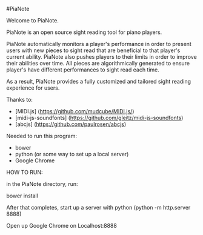 #PiaNote

Welcome to PiaNote.

PiaNote is an open source sight reading tool for piano players.

PiaNote automatically monitors a player's performance in order to present users with new pieces to sight read that are beneficial to that player's current ability. PiaNote also pushes players to their limits in order to improve their abilities over time. All pieces are algorithmically generated to ensure player's have different performances to sight read each time.

As a result, PiaNote provides a fully customized and tailored sight reading experience for users.

Thanks to:

- [MIDI.js] (https://github.com/mudcube/MIDI.js/)
- [midi-js-soundfonts] (https://github.com/gleitz/midi-js-soundfonts)
- [abcjs] (https://github.com/paulrosen/abcjs)


Needed to run this program:
- bower
- python (or some way to set up a local server)
- Google Chrome

HOW TO RUN:

in the PiaNote directory, run:

bower install

After that completes, start up a server with python (python -m http.server 8888)

Open up Google Chrome on Localhost:8888
